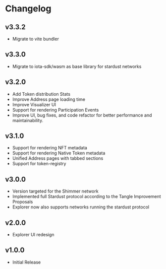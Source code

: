 # Changelog

## v3.3.2

* Migrate to vite bundler

## v3.3.0

* Migrate to iota-sdk/wasm as base library for stardust networks

## v3.2.0

* Add Token distribution Stats
* Improve Address page loading time
* Improve Visualizer UI
* Support for rendering Participation Events
* Improve UI, bug fixes, and code refactor for better performance and maintainability.

## v3.1.0

* Support for rendering NFT metadata
* Support for rendering Native Token metadata
* Unified Address pages with tabbed sections
* Support for token-registry

## v3.0.0

* Version targeted for the Shimmer network
* Implemented full Stardust protocol according to the Tangle Improvement Proposals
* Explorer now also supports networks running the stardust protocol

## v2.0.0

* Explorer UI redesign

## v1.0.0

* Initial Release
